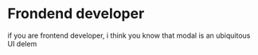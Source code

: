 # Frondend developer
if you are frontend developer, i think you know that modal is an ubiquitous
UI delem